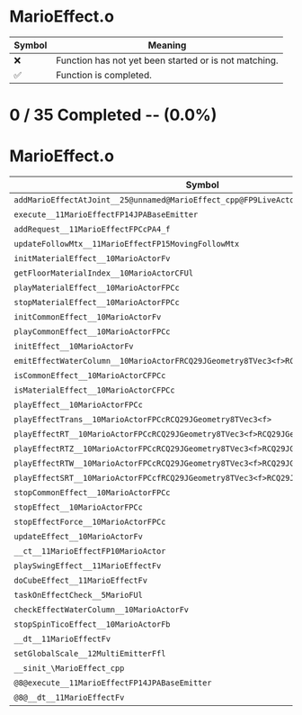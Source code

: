 # MarioEffect.o
| Symbol | Meaning 
| ------------- | ------------- 
| :x: | Function has not yet been started or is not matching. 
| :white_check_mark: | Function is completed. 


# 0 / 35 Completed -- (0.0%)
# MarioEffect.o
| Symbol | Decompiled? |
| ------------- | ------------- |
| `addMarioEffectAtJoint__25@unnamed@MarioEffect_cpp@FP9LiveActorPCcPCcPCc` | :x: |
| `execute__11MarioEffectFP14JPABaseEmitter` | :x: |
| `addRequest__11MarioEffectFPCcPA4_f` | :x: |
| `updateFollowMtx__11MarioEffectFP15MovingFollowMtx` | :x: |
| `initMaterialEffect__10MarioActorFv` | :x: |
| `getFloorMaterialIndex__10MarioActorCFUl` | :x: |
| `playMaterialEffect__10MarioActorFPCc` | :x: |
| `stopMaterialEffect__10MarioActorFPCc` | :x: |
| `initCommonEffect__10MarioActorFv` | :x: |
| `playCommonEffect__10MarioActorFPCc` | :x: |
| `initEffect__10MarioActorFv` | :x: |
| `emitEffectWaterColumn__10MarioActorFRCQ29JGeometry8TVec3<f>RCQ29JGeometry8TVec3<f>` | :x: |
| `isCommonEffect__10MarioActorCFPCc` | :x: |
| `isMaterialEffect__10MarioActorCFPCc` | :x: |
| `playEffect__10MarioActorFPCc` | :x: |
| `playEffectTrans__10MarioActorFPCcRCQ29JGeometry8TVec3<f>` | :x: |
| `playEffectRT__10MarioActorFPCcRCQ29JGeometry8TVec3<f>RCQ29JGeometry8TVec3<f>` | :x: |
| `playEffectRTZ__10MarioActorFPCcRCQ29JGeometry8TVec3<f>RCQ29JGeometry8TVec3<f>` | :x: |
| `playEffectRTW__10MarioActorFPCcRCQ29JGeometry8TVec3<f>RCQ29JGeometry8TVec3<f>` | :x: |
| `playEffectSRT__10MarioActorFPCcfRCQ29JGeometry8TVec3<f>RCQ29JGeometry8TVec3<f>` | :x: |
| `stopCommonEffect__10MarioActorFPCc` | :x: |
| `stopEffect__10MarioActorFPCc` | :x: |
| `stopEffectForce__10MarioActorFPCc` | :x: |
| `updateEffect__10MarioActorFv` | :x: |
| `__ct__11MarioEffectFP10MarioActor` | :x: |
| `playSwingEffect__11MarioEffectFv` | :x: |
| `doCubeEffect__11MarioEffectFv` | :x: |
| `taskOnEffectCheck__5MarioFUl` | :x: |
| `checkEffectWaterColumn__10MarioActorFv` | :x: |
| `stopSpinTicoEffect__10MarioActorFb` | :x: |
| `__dt__11MarioEffectFv` | :x: |
| `setGlobalScale__12MultiEmitterFfl` | :x: |
| `__sinit_\MarioEffect_cpp` | :x: |
| `@8@execute__11MarioEffectFP14JPABaseEmitter` | :x: |
| `@8@__dt__11MarioEffectFv` | :x: |
